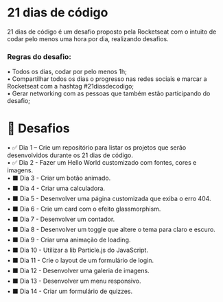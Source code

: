 <h1>21 dias de código</h1> 
<p>21 dias de código é um desafio proposto pela Rocketseat com o intuito de codar pelo menos uma hora por dia, realizando desafios.</p>
<h3>Regras do desafio: </h3>
• Todos os dias, codar por pelo menos 1h; <br>
• Compartilhar todos os dias o progresso nas redes sociais e marcar a Rocketseat com a hashtag #21diasdecodigo; <br>
• Gerar networking com as pessoas que também estão participando do desafio;

### <h1>🎯 Desafios</h1>
• ✅ Dia 1 – Crie um repositório para listar os projetos que serão desenvolvidos durante os 21 dias de código. <br>
• ✅ Dia 2 - Fazer um Hello World customizado com fontes, cores e imagens. <br>
• ⬛ Dia 3 - Criar um botão animado. <br>
• ⬛ Dia 4 - Criar uma calculadora. <br>
• ⬛ Dia 5 - Desenvolver uma página customizada que exiba o erro 404. <br>
• ⬛ Dia 6 - Crie um card com o efeito glassmorphism. <br>
• ⬛ Dia 7 - Desenvolver um contador. <br>
• ⬛ Dia 8 - Desenvolver um toggle que altere o tema para claro e escuro. <br>
• ⬛ Dia 9 - Criar uma animação de loading. <br>
• ⬛ Dia 10 - Utilizar a lib Particle.js do JavaScript. <br>
• ⬛ Dia 11 - Crie o layout de um formulário de login. <br>
• ⬛ Dia 12 - Desenvolver uma galeria de imagens. <br>
• ⬛ Dia 13 - Desenvolver um menu responsivo. <br>
• ⬛ Dia 14 - Criar um formulário de quizzes.

